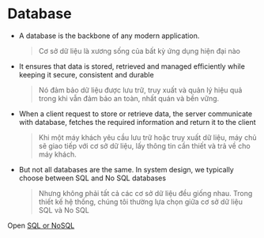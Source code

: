 # Database

- A database is the backbone of any modern application.

  > Cơ sở dữ liệu là xương sống của bất kỳ ứng dụng hiện đại nào

- It ensures that data is stored, retrieved and managed efficiently while keeping it secure, consistent and durable

  > Nó đảm bảo dữ liệu được lưu trữ, truy xuất và quản lý hiệu quả trong khi vẫn đảm bảo an toàn, nhất quán và bền vững.

- When a client request to store or retrieve data, the server communicate with database, fetches the required information and return it to the client

  > Khi một máy khách yêu cầu lưu trữ hoặc truy xuất dữ liệu, máy chủ sẽ giao tiếp với cơ sở dữ liệu, lấy thông tin cần thiết và trả về cho máy khách.

- But not all databases are the same. In system design, we typically choose between SQL and No SQL databases

  > Nhưng không phải tất cả các cơ sở dữ liệu đều giống nhau. Trong thiết kế hệ thống, chúng tôi thường lựa chọn giữa cơ sở dữ liệu SQL và No SQL

Open [SQL or NoSQL](./11_sql_or_nosql.md)
